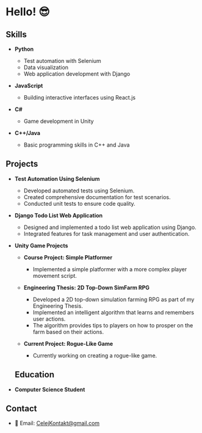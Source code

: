 # Hello! 😎

## Skills

- **Python**
  - Test automation with Selenium
  - Data visualization
  - Web application development with Django

- **JavaScript**
  - Building interactive interfaces using React.js

- **C#**
  - Game development in Unity

- **C++/Java**
  - Basic programming skills in C++ and Java

## Projects
- **Test Automation Using Selenium**
  - Developed automated tests using Selenium.
  - Created comprehensive documentation for test scenarios.
  - Conducted unit tests to ensure code quality.
 
- **Django Todo List Web Application**
  - Designed and implemented a todo list web application using Django.
  - Integrated features for task management and user authentication.
 
- **Unity Game Projects**
  - **Course Project: Simple Platformer**
    - Implemented a simple platformer with a more complex player movement script.

  - **Engineering Thesis: 2D Top-Down SimFarm RPG**
    - Developed a 2D top-down simulation farming RPG as part of my Engineering Thesis.
    - Implemented an intelligent algorithm that learns and remembers user actions.
    - The algorithm provides tips to players on how to prosper on the farm based on their actions.

  - **Current Project: Rogue-Like Game**
    - Currently working on creating a rogue-like game.
   
  ## Education
  
- **Computer Science Student**

## Contact

- 📧 Email: CelejKontakt@gmail.com
